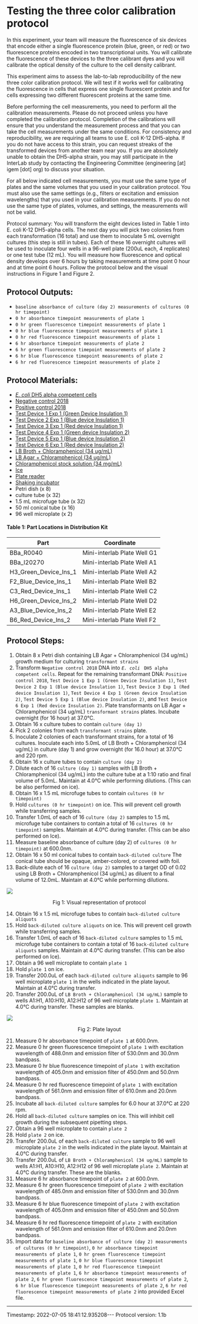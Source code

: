 # Testing the three color calibration protocol

In this experiment, your team will measure the fluorescence of six devices that encode either a single fluorescence protein (blue, green, or red) or two fluorescence proteins encoded in two transcriptional units. You will calibrate the fluorescence of these devices to the three calibrant dyes and you will calibrate the optical density of the culture to the cell density calibrant.

This experiment aims to assess the lab-to-lab reproducibility of the new three color calibration protocol. We will test if it works well for calibrating the fluorescence in cells that express one single fluorescent protein and for cells expressing two different fluorescent proteins at the same time.

Before performing the cell measurements, you need to perform all the calibration measurements. Please do not proceed unless you have completed the calibration protocol. Completion of the calibrations will ensure that you understand the measurement process and that you can take the cell measurements under the same conditions. For consistency and reproducibility, we are requiring all teams to use E. coli K-12 DH5-alpha. If you do not have access to this strain, you can request streaks of the transformed devices from another team near you. If you are absolutely unable to obtain the DH5-alpha strain, you may still participate in the InterLab study by contacting the Engineering Committee (engineering [at] igem [dot] org) to discuss your situation.

For all below indicated cell measurements, you must use the same type of plates and the same volumes that you used in your calibration protocol. You must also use the same settings (e.g., filters or excitation and emission wavelengths) that you used in your calibration measurements. If you do not use the same type of plates, volumes, and settings, the measurements will not be valid.

Protocol summary: You will transform the eight devices listed in Table 1 into E. coli K-12 DH5-alpha cells. The next day you will pick two colonies from each transformation (16 total) and use them to inoculate 5 mL overnight cultures (this step is still in tubes). Each of these 16 overnight cultures will be used to inoculate four wells in a 96-well plate (200uL each, 4 replicates) or one test tube (12 mL). You will measure how fluorescence and optical density develops over 6 hours by taking measurements at time point 0 hour and at time point 6 hours. Follow the protocol below and the visual instructions in Figure 1 and Figure 2.


## Protocol Outputs:
* `baseline absorbance of culture (day 2) measurements of cultures (0 hr timepoint)`
* `0 hr absorbance timepoint measurements of plate 1`
* `0 hr green fluorescence timepoint measurements of plate 1`
* `0 hr blue fluorescence timepoint measurements of plate 1`
* `0 hr red fluorescence timepoint measurements of plate 1`
* `6 hr absorbance timepoint measurements of plate 2`
* `6 hr green fluorescence timepoint measurements of plate 2`
* `6 hr blue fluorescence timepoint measurements of plate 2`
* `6 hr red fluorescence timepoint measurements of plate 2`


## Protocol Materials:
* [_E. coli_ DH5 alpha competent cells](https://identifiers.org/taxonomy:668369)
* [Negative control 2018](http://parts.igem.org/Part:BBa_R0040)
* [Positive control 2018](http://parts.igem.org/Part:BBa_I20270)
* [Test Device 1 Exp 1 (Green Device Insulation 1)](https://github.com/igem-Engineering/)
* [Test Device 2 Exp 1 (Blue device Insulation 1)](https://github.com/igem-Engineering/)
* [Test Device 3 Exp 1 (Red device Insulation 1)](https://github.com/igem-Engineering/)
* [Test Device 4 Exp 1 (Green device Insulation 2)](https://github.com/igem-Engineering/)
* [Test Device 5 Exp 1 (Blue device Insulation 2)](https://github.com/igem-Engineering/)
* [Test Device 6 Exp 1 (Red device Insulation 2)](https://github.com/igem-Engineering/)
* [LB Broth + Chloramphenicol (34 ug/mL)]()
* [LB Agar + Chloramphenicol (34 ug/mL)]()
* [Chloramphenicol stock solution (34 mg/mL)](https://pubchem.ncbi.nlm.nih.gov/compound/5959)
* [Ice]()
* [Plate reader]()
* [Shaking incubator]()
* Petri dish (x 8)
* culture tube (x 32)
* 1.5 mL microfuge tube (x 32)
* 50 ml conical tube (x 16)
* 96 well microplate (x 2)


#### Table 1: Part Locations in Distribution Kit
| Part | Coordinate |
| ---- | -------------- |
|BBa_R0040|Mini-interlab Plate Well G1|
|BBa_I20270|Mini-interlab Plate Well A1|
|H3_Green_Device_Ins_1|Mini-interlab Plate Well A2|
|F2_Blue_Device_Ins_1|Mini-interlab Plate Well B2|
|C3_Red_Device_Ins_1|Mini-interlab Plate Well C2|
|H6_Green_Device_Ins_2|Mini-interlab Plate Well D2|
|A3_Blue_Device_Ins_2|Mini-interlab Plate Well E2|
|B6_Red_Device_Ins_2|Mini-interlab Plate Well F2|


## Protocol Steps:
1. Obtain 8 x Petri dish containing LB Agar + Chloramphenicol (34 ug/mL) growth medium for culturing `transformant strains`
2. Transform `Negative control 2018` DNA into _`E. coli`_ ` DH5 alpha competent cells`. Repeat for the remaining transformant DNA:  `Positive control 2018`, `Test Device 1 Exp 1 (Green Device Insulation 1)`, `Test Device 2 Exp 1 (Blue device Insulation 1)`, `Test Device 3 Exp 1 (Red device Insulation 1)`, `Test Device 4 Exp 1 (Green device Insulation 2)`, `Test Device 5 Exp 1 (Blue device Insulation 2)`, and `Test Device 6 Exp 1 (Red device Insulation 2)`. Plate transformants on LB Agar + Chloramphenicol (34 ug/mL) `transformant strains` plates. Incubate overnight (for 16 hour) at 37.0°C.
3. Obtain 16 x culture tubes to contain `culture (day 1)`
4. Pick 2 colonies from each `transformant strains` plate.
5. Inoculate 2 colonies of each transformant strains, for a total of 16 cultures. Inoculate each into 5.0mL of LB Broth + Chloramphenicol (34 ug/mL) in culture (day 1) and grow overnight (for 16.0 hour) at 37.0°C and 220 rpm.
6. Obtain 16 x culture tubes to contain `culture (day 2)`
7. Dilute each of 16 `culture (day 1)` samples with LB Broth + Chloramphenicol (34 ug/mL) into the culture tube at a 1:10 ratio and final volume of 5.0mL. Maintain at 4.0°C while performing dilutions. (This can be also performed on ice).
8. Obtain 16 x 1.5 mL microfuge tubes to contain `cultures (0 hr timepoint)`
9. Hold `cultures (0 hr timepoint)` on ice. This will prevent cell growth while transferring samples.
10. Transfer 1.0mL of each of 16 `culture (day 2)` samples to 1.5 mL microfuge tube containers to contain a total of 16 `cultures (0 hr timepoint)` samples. Maintain at 4.0°C during transfer. (This can be also performed on Ice).
11. Measure baseline absorbance of culture (day 2) of `cultures (0 hr timepoint)` at 600.0nm.
12. Obtain 16 x 50 ml conical tubes to contain `back-diluted culture` The conical tube should be opaque, amber-colored, or covered with foil.
13. Back-dilute each of 16 `culture (day 2)` samples to a target OD of 0.02 using LB Broth + Chloramphenicol (34 ug/mL) as diluent to a final volume of 12.0mL. Maintain at 4.0°C while performing dilutions.

![](fig1_standard_protocol.png)
<p align="center">Fig 1: Visual representation of protocol</p>

14. Obtain 16 x 1.5 mL microfuge tubes to contain `back-diluted culture aliquots`
15. Hold `back-diluted culture aliquots` on ice. This will prevent cell growth while transferring samples.
16. Transfer 1.0mL of each of 16 `back-diluted culture` samples to 1.5 mL microfuge tube containers to contain a total of 16 `back-diluted culture aliquots` samples. Maintain at 4.0°C during transfer. (This can be also performed on Ice).
17. Obtain a 96 well microplate to contain `plate 1`
18. Hold `plate 1` on ice.
19. Transfer 200.0uL of each `back-diluted culture aliquots` sample to 96 well microplate `plate 1` in the wells indicated in the plate layout.
 Maintain at 4.0°C during transfer.
20. Transfer 200.0uL of `LB Broth + Chloramphenicol (34 ug/mL)` sample to wells A1:H1, A10:H10, A12:H12 of  96 well microplate `plate 1`. Maintain at 4.0°C during transfer. These samples are blanks.

![](fig2_cell_calibration.png)
<p align="center">Fig 2: Plate layout</p>

21. Measure 0 hr absorbance timepoint of `plate 1` at 600.0nm.
22. Measure 0 hr green fluorescence timepoint of `plate 1` with excitation wavelength of 488.0nm and emission filter of 530.0nm and 30.0nm bandpass.
23. Measure 0 hr blue fluorescence timepoint of `plate 1` with excitation wavelength of 405.0nm and emission filter of 450.0nm and 50.0nm bandpass.
24. Measure 0 hr red fluorescence timepoint of `plate 1` with excitation wavelength of 561.0nm and emission filter of 610.0nm and 20.0nm bandpass.
25. Incubate all `back-diluted culture` samples for 6.0 hour at 37.0°C at 220 rpm.
26. Hold all `back-diluted culture` samples on ice. This will inhibit cell growth during the subsequent pipetting steps.
27. Obtain a 96 well microplate to contain `plate 2`
28. Hold `plate 2` on ice.
29. Transfer 200.0uL of each `back-diluted culture` sample to 96 well microplate `plate 2` in the wells indicated in the plate layout.
 Maintain at 4.0°C during transfer.
30. Transfer 200.0uL of `LB Broth + Chloramphenicol (34 ug/mL)` sample to wells A1:H1, A10:H10, A12:H12 of  96 well microplate `plate 2`. Maintain at 4.0°C during transfer. These are the blanks.
31. Measure 6 hr absorbance timepoint of `plate 2` at 600.0nm.
32. Measure 6 hr green fluorescence timepoint of `plate 2` with excitation wavelength of 485.0nm and emission filter of 530.0nm and 30.0nm bandpass.
33. Measure 6 hr blue fluorescence timepoint of `plate 2` with excitation wavelength of 405.0nm and emission filter of 450.0nm and 50.0nm bandpass.
34. Measure 6 hr red fluorescence timepoint of `plate 2` with excitation wavelength of 561.0nm and emission filter of 610.0nm and 20.0nm bandpass.
35. Import data for `baseline absorbance of culture (day 2) measurements of cultures (0 hr timepoint)`, `0 hr absorbance timepoint measurements of plate 1`, `0 hr green fluorescence timepoint measurements of plate 1`, `0 hr blue fluorescence timepoint measurements of plate 1`, `0 hr red fluorescence timepoint measurements of plate 1`, `6 hr absorbance timepoint measurements of plate 2`, `6 hr green fluorescence timepoint measurements of plate 2`, `6 hr blue fluorescence timepoint measurements of plate 2`, `6 hr red fluorescence timepoint measurements of plate 2` into provided Excel file.
---
Timestamp: 2022-07-05 18:41:12.935208---
Protocol version: 1.1b